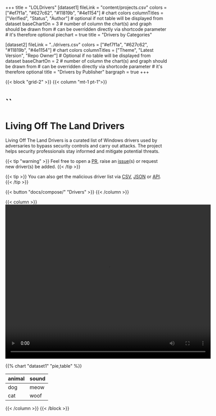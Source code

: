 +++
title = "LOLDrivers"
[dataset1]
  fileLink = "content/projects.csv"
  colors = ["#ef7f1a", "#627c62", "#11819b", "#4e1154"] # chart colors
  columnTitles = ["Verified", "Status", "Author"] # optional if not table will be displayed from dataset
  baseChartOn = 3 # number of column the chart(s) and graph should be drawn from # can be overridden directly via shortcode parameter # it's therefore optional
  piechart = true
  title = "Drivers by Categories"

[dataset2]
  fileLink = "../drivers.csv" 
  colors = ["#ef7f1a", "#627c62", "#11819b", "#4e1154"] # chart colors
  columnTitles = ["Theme", "Latest Version", "Repo Owner"] # Optional if no table will be displayed from dataset
  baseChartOn = 2 # number of column the chart(s) and graph should be drawn from # can be overridden directly via shortcode parameter # it's therefore optional
  title = "Drivers by Publisher"
  bargraph = true
+++

{{< block "grid-2" >}}
{{< column "mt-1 pt-1">}}

# `` 
# Living Off The Land Drivers 
Living Off The Land Drivers is a curated list of Windows drivers used by adversaries to bypass security controls and carry out attacks. The project helps security professionals stay informed and mitigate potential threats.

{{< tip "warning" >}}
Feel free to open a [PR](https://github.com/magicsword-io/LOLDrivers/pulls), raise an [issue](https://github.com/magicsword-io/LOLDrivers/issues/new/choose "Open a Github Issue")(s) or request new driver(s) be added. 
{{< /tip >}}

{{< tip >}}
You can also get the malicious driver list via [CSV](), [JSON]() or [API]().
{{< /tip >}}

{{< button "docs/compose/" "Drivers" >}}
{{< /column >}}

{{< column >}}
<video width="640" height="480" controls autoplay loop>
  <source src="images/chickens.mp4" type="video/mp4">
  Your browser does not support the video tag.
</video>

{{% chart "dataset1" "pie,table" %}}

| animal | sound |
|--------|-------|
| dog    | meow  |
| cat    | woof  |


{{< /column >}}
{{< /block >}}
